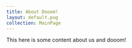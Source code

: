 ```yaml
---
title: About Dooom!
layout: default.pug
collection: MainPage
---
```

This here is some content about us and dooom!
